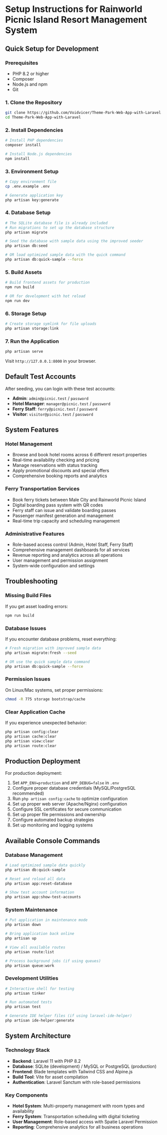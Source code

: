 # Setup Instructions for Rainworld Picnic Island Resort Management System

## Quick Setup for Development

### Prerequisites
- PHP 8.2 or higher
- Composer
- Node.js and npm
- Git

### 1. Clone the Repository
```bash
git clone https://github.com/Voidvicer/Theme-Park-Web-App-with-Laravel.git
cd Theme-Park-Web-App-with-Laravel
```

### 2. Install Dependencies
```bash
# Install PHP dependencies
composer install

# Install Node.js dependencies
npm install
```

### 3. Environment Setup
```bash
# Copy environment file
cp .env.example .env

# Generate application key
php artisan key:generate
```

### 4. Database Setup
```bash
# The SQLite database file is already included
# Run migrations to set up the database structure
php artisan migrate

# Seed the database with sample data using the improved seeder
php artisan db:seed

# OR load optimized sample data with the quick command
php artisan db:quick-sample --force
```

### 5. Build Assets
```bash
# Build frontend assets for production
npm run build

# OR for development with hot reload
npm run dev
```

### 6. Storage Setup
```bash
# Create storage symlink for file uploads
php artisan storage:link
```

### 7. Run the Application
```bash
php artisan serve
```

Visit `http://127.0.0.1:8000` in your browser.

## Default Test Accounts

After seeding, you can login with these test accounts:

- **Admin**: `admin@picnic.test` / `password`
- **Hotel Manager**: `manager@picnic.test` / `password`  
- **Ferry Staff**: `ferry@picnic.test` / `password`
- **Visitor**: `visitor@picnic.test` / `password`

## System Features

### Hotel Management
- Browse and book hotel rooms across 6 different resort properties
- Real-time availability checking and pricing
- Manage reservations with status tracking
- Apply promotional discounts and special offers
- Comprehensive booking reports and analytics

### Ferry Transportation Services  
- Book ferry tickets between Male City and Rainworld Picnic Island
- Digital boarding pass system with QR codes
- Ferry staff can issue and validate boarding passes
- Passenger manifest generation and management
- Real-time trip capacity and scheduling management

### Administrative Features
- Role-based access control (Admin, Hotel Staff, Ferry Staff)
- Comprehensive management dashboards for all services
- Revenue reporting and analytics across all operations
- User management and permission assignment
- System-wide configuration and settings

## Troubleshooting

### Missing Build Files
If you get asset loading errors:
```bash
npm run build
```

### Database Issues
If you encounter database problems, reset everything:
```bash
# Fresh migration with improved sample data
php artisan migrate:fresh --seed

# OR use the quick sample data command
php artisan db:quick-sample --force
```

### Permission Issues
On Linux/Mac systems, set proper permissions:
```bash
chmod -R 775 storage bootstrap/cache
```

### Clear Application Cache
If you experience unexpected behavior:
```bash
php artisan config:clear
php artisan cache:clear
php artisan view:clear
php artisan route:clear
```

## Production Deployment

For production deployment:

1. Set `APP_ENV=production` and `APP_DEBUG=false` in `.env`
2. Configure proper database credentials (MySQL/PostgreSQL recommended)
3. Run `php artisan config:cache` to optimize configuration
4. Set up proper web server (Apache/Nginx) configuration  
5. Configure SSL certificates for secure communication
6. Set up proper file permissions and ownership
7. Configure automated backup strategies
8. Set up monitoring and logging systems

## Available Console Commands

### Database Management
```bash
# Load optimized sample data quickly
php artisan db:quick-sample

# Reset and reload all data
php artisan app:reset-database

# Show test account information
php artisan app:show-test-accounts
```

### System Maintenance
```bash
# Put application in maintenance mode
php artisan down

# Bring application back online  
php artisan up

# View all available routes
php artisan route:list

# Process background jobs (if using queues)
php artisan queue:work
```

### Development Utilities
```bash
# Interactive shell for testing
php artisan tinker

# Run automated tests
php artisan test

# Generate IDE helper files (if using laravel-ide-helper)
php artisan ide-helper:generate
```

## System Architecture

### Technology Stack
- **Backend**: Laravel 11 with PHP 8.2
- **Database**: SQLite (development) / MySQL or PostgreSQL (production)
- **Frontend**: Blade templates with Tailwind CSS and Alpine.js
- **Build Tool**: Vite for asset compilation
- **Authentication**: Laravel Sanctum with role-based permissions

### Key Components
- **Hotel System**: Multi-property management with room types and availability
- **Ferry System**: Transportation scheduling with digital ticketing
- **User Management**: Role-based access with Spatie Laravel Permission
- **Reporting**: Comprehensive analytics for all business operations
